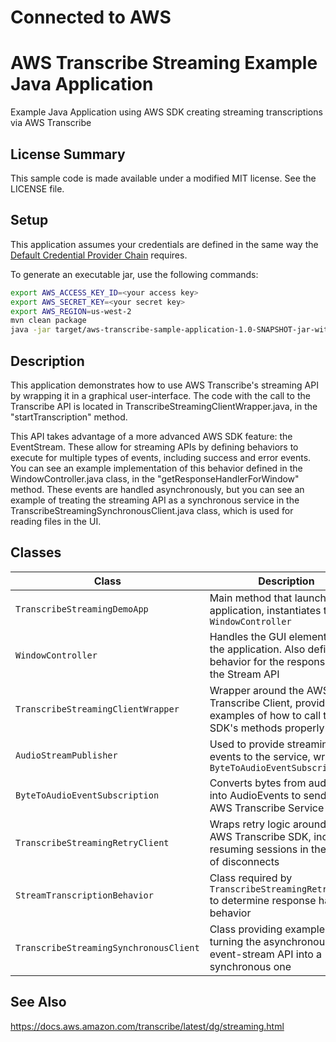 # Connected to AWS
# AWS Transcribe Streaming Example Java Application 

Example Java Application using AWS SDK creating streaming transcriptions via AWS Transcribe

## License Summary

This sample code is made available under a modified MIT license. See the LICENSE file.

## Setup

This application assumes your credentials are defined in the same way the [Default Credential Provider Chain](https://docs.aws.amazon.com/sdk-for-java/v1/developer-guide/credentials.html#credentials-default)
requires.

To generate an executable jar, use the following commands:
```bash
export AWS_ACCESS_KEY_ID=<your access key>
export AWS_SECRET_KEY=<your secret key>
export AWS_REGION=us-west-2
mvn clean package
java -jar target/aws-transcribe-sample-application-1.0-SNAPSHOT-jar-with-dependencies.jar
```

## Description

This application demonstrates how to use AWS Transcribe's streaming API by wrapping it in a graphical user-interface. 
The code with the call to the Transcribe API is located in TranscribeStreamingClientWrapper.java, in the 
"startTranscription" method.

This API takes advantage of a more advanced AWS SDK feature: the EventStream. These allow for streaming APIs by defining
behaviors to execute for multiple types of events, including success and error events. You can see an example 
implementation of this behavior defined in the WindowController.java class, in the "getResponseHandlerForWindow" method.
These events are handled asynchronously, but you can see an example of treating the streaming API as a synchronous 
service in the TranscribeStreamingSynchronousClient.java class, which is used for reading files in the UI.

## Classes

|Class|Description|
|---|---|
| `TranscribeStreamingDemoApp` | Main method that launches the application, instantiates the `WindowController` |
| `WindowController` | Handles the GUI elements for the application. Also defines the behavior for the responses from the Stream API |
| `TranscribeStreamingClientWrapper` | Wrapper around the AWS SDK Transcribe Client, provides examples of how to call the SDK's methods properly |
| `AudioStreamPublisher` | Used to provide streaming events to the service, wraps `ByteToAudioEventSubscription` |
| `ByteToAudioEventSubscription` | Converts bytes from audio input into AudioEvents to send to the AWS Transcribe Service |
| `TranscribeStreamingRetryClient` | Wraps retry logic around the AWS Transcribe SDK, including resuming sessions in the case of disconnects |
| `StreamTranscriptionBehavior` | Class required by `TranscribeStreamingRetryClient` to determine response handling behavior |
| `TranscribeStreamingSynchronousClient` | Class providing example of turning the asynchronous event-stream API into a synchronous one | 

## See Also
https://docs.aws.amazon.com/transcribe/latest/dg/streaming.html
